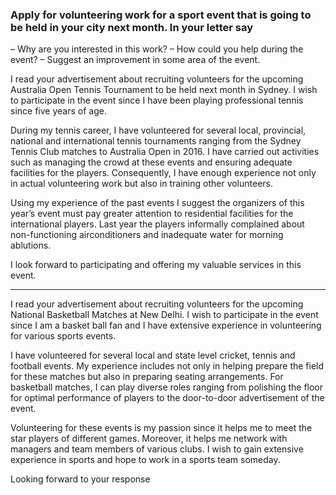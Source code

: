 ### Apply for volunteering work for a sport event that is going to be held in your city next month. In your letter say

– Why are you interested in this work?
– How could you help during the event?
– Suggest an improvement in some area of the event.


I read your advertisement about recruiting volunteers for the upcoming Australia Open Tennis Tournament to be held next month in Sydney. I wish to participate in the event since I have been playing professional tennis since five years of age.

During my tennis career, I have volunteered for several local, provincial, national and international tennis tournaments ranging from the Sydney Tennis Club matches to Australia Open in 2016. I have carried out activities such as managing the crowd at these events and ensuring adequate facilities for the players. Consequently, I have enough experience not only in actual volunteering work but also in training other volunteers.

Using my experience of the past events I suggest the organizers of this year’s event must pay greater attention to residential facilities for the international players. Last year the players informally complained about non-functioning airconditioners and inadequate water for morning ablutions.

I look forward to participating and offering my valuable services in this event.

-----------

I read your advertisement about recruiting volunteers for the upcoming National Basketball Matches at New Delhi. I wish to participate in the event since I am a basket ball fan and I have extensive experience in volunteering for various sports events.

I have volunteered for several local and state level cricket, tennis and football events. My experience includes not only in helping prepare the field for these matches but also in preparing seating arrangements. For basketball matches, I can play diverse roles ranging from polishing the floor for optimal performance of players to the door-to-door advertisement of the event.

Volunteering for these events is my passion since it helps me to meet the star players of different games. Moreover, it helps me network with managers and team members of various clubs. I wish to gain extensive experience in sports and hope to work in a sports team someday.

Looking forward to your response
